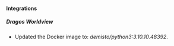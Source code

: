 #### Integrations
##### Dragos Worldview
- Updated the Docker image to: *demisto/python3:3.10.10.48392*.
